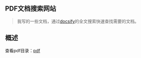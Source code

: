 ## PDF文档搜索网站 <!-- {docsify-ignore} -->

> 我写的一些文档，通过[docsify](https://docsify.js.org/#/zh-cn/)的全文搜索快速查找需要的文档。

## 概述 <!-- {docsify-ignore} -->

查看pdf目录：[pdf](/pdf)